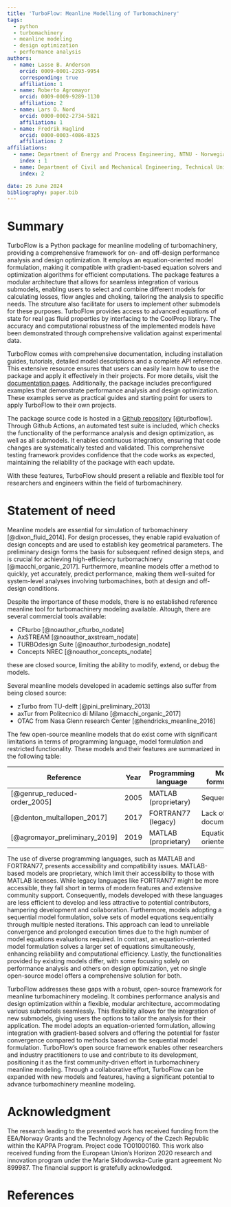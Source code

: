 ```yaml
---
title: 'TurboFlow: Meanline Modelling of Turbomachinery'
tags:
  - python
  - turbomachinery
  - meanline modeling
  - design optimization
  - performance analysis
authors:
  - name: Lasse B. Anderson
    orcid: 0009-0001-2293-9954
    corresponding: true
    affiliation: 1
  - name: Roberto Agromayor
    orcid: 0009-0009-9289-1130
    affiliation: 2
  - name: Lars O. Nord
    orcid: 0000-0002-2734-5821
    affiliation: 1
  - name: Fredrik Haglind
    orcid: 0000-0003-4086-8325
    affiliation: 2
affiliations:
  - name: Department of Energy and Process Engineering, NTNU - Norwegian University of Science and Technology, Trondheim, Norway
    index : 1
  - name: Department of Civil and Mechanical Engineering, Technical University of Denmark, Kongens Lyngby, Denmark
    index: 2

date: 26 June 2024
bibliography: paper.bib
---
```


# Summary

TurboFlow is a Python package for meanline modeling of turbomachinery, providing a comprehensive framework for on- and off-design performance analysis and design optimization. It employs an equation-oriented model formulation, making it compatible with gradient-based equation solvers and optimization algorithms for efficient computations. The package features a modular architecture that allows for seamless integration of various submodels, enabling users to 
select and combine different models for calculating losses, flow angles and choking, tailoring the analysis to specific needs. The strcuture also facilitate for users to implement other submodels for these purposes. 
TurboFlow provides access to advanced equations of state for real gas fluid properties by interfacing to the CoolProp library. The accuracy and computational robustness of the implemented models have been demonstrated through comprehensive validation against experimental data.  

TurboFlow comes with comprehensive documentation, including installation guides, tutorials, detailed model descriptions and a complete API reference. 
This extensive resource ensures that users can easily learn how to use the package and apply it effectively in their projects. For more details, visit the [documentation pages](https://turbo-sim.github.io/TurboFlow/).
Additionally, the package includes preconfigured examples that demonstrate performance analysis and design optimization. These examples serve as practical guides and starting point for users to apply TurboFlow to their own projects. 

The package source code is hosted in a [Github repository](https://github.com/turbo-sim/TurboFlow) [@turboflow]. Through Github Actions, an automated test suite is included, which checks the functionality of the performance analysis and design optimization, as well as all submodels. It enables continuous integration, ensuring that code changes are systematically tested and validated. This comprehensive testing framework provides confidence that the code works as expected, maintaining the reliability of the package with each update.

With these features, TurboFlow should present a reliable and flexible tool for researchers and engineers within the field of turbomachinery. 

# Statement of need

Meanline models are essential for simulation of turbomachinery [@dixon_fluid_2014]. For design processes, they enable rapid evaluation of design concepts
and are used to establish key geometrical parameters. The preliminary design forms the basis for subsequent refined design steps, and is crucial for achieving high-efficiency turbomachinery [@macchi_organic_2017]. Furthermore, meanline models offer a method to quickly, yet accurately, predict performance, making them well-suited for system-level analyses involving turbomachines, both at design and off-design conditions.

Despite the importance of these models, there is no established reference meanline tool for turbomachinery modeling available. Altough, there are several commercial tools available:

- CFturbo [@noauthor_cfturbo_nodate]
- AxSTREAM [@noauthor_axstream_nodate]
- TURBOdesign Suite [@noauthor_turbodesign_nodate]
- Concepts NREC [@noauthor_concepts_nodate]

these are closed source, limiting the ability to modify, extend, or debug the models. 

Several meanline models developed in academic settings also suffer from being closed source:

- zTurbo from TU-delft [@pini_preliminary_2013]
- axTur from Politecnico di Milano [@macchi_organic_2017]
- OTAC from Nasa Glenn research Center [@hendricks_meanline_2016]

The few open-source meanline models that do exist come with significant limitations in terms of programming language, model formulation and restricted functionality. These models and their features are summarized in the following table: 

| Reference                          | Year | Programming language | Model formulation     | Functionalities      | 
|------------------------------------|------|----------------------|-----------------------|----------------------|
| [@genrup_reduced-order_2005]       | 2005 | MATLAB (proprietary) | Sequential            | Performance analysis |
| [@denton_multallopen_2017]         | 2017 | FORTRAN77 (legacy)   | Lack of documentation | Design optimization  |
| [@agromayor_preliminary_2019]      | 2019 | MATLAB (proprietary) | Equation-oriented     | Design optimization  |

The use of diverse programming languages, such as MATLAB and FORTRAN77, presents accessibility and compatibility issues. MATLAB-based models are proprietary, which limit their accessibility to those with MATLAB licenses.
While legacy languages like FORTRAN77 might be more accessible, they fall short in terms of modern features and extensive community support. Consequently, models developed with these languages are less efficient to develop and less attractive to potential contributors, hampering development and collaboration. Furthermore, models adopting a sequential model formulation, solve sets of model equations sequentially through multiple nested iterations. This approach can lead to unreliable convergence and prolonged execution times due to the high number of model equations evaluations required. In contrast, an equation-oriented model formulation solves a larger set of equations simultaneously, enhancing reliability and computational efficiency. Lastly, the functionalities provided by existing models differ, with some focusing solely on performance analysis and others on design optimization, yet no single open-source model offers a comprehensive solution for both. 

TurboFlow addresses these gaps with a robust, open-source framework for meanline turbomachinery modeling. It combines performance analysis and design optimization within a flexible, modular 
architecture, accommodating various submodels seamlessly. This flexibility allows for the integration of new submodels, giving users the options to tailor the analysis for their application. 
The model adopts an equation-oriented formulation, allowing integration with gradient-based solvers and offering the potential for faster convergence compared to methods based on the sequential model formulation.
TurboFlow’s open source framework enables other researchers and industry practitioners to use and contribute to its development, positioning it as the first community-driven effort in 
turbomachinery meanline modeling. Through a collaborative effort, TurboFlow can be expanded with new models and features, having a significant potential to advance turbomachinery meanline modeling.

# Acknowledgment
The research leading to the presented work has received funding from the EEA/Norway Grants and the Technology Agency of the Czech Republic within the KAPPA Program. 
Project code TO01000160. This work also received funding from the European Union’s Horizon 2020 research and innovation program under the Marie Skłodowska-Curie 
grant agreement No 899987. The financial support is gratefully acknowledged.

# References
